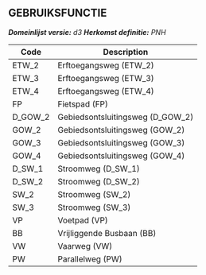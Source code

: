 ## GEBRUIKSFUNCTIE

*__Domeinlijst versie:__ d3*
*__Herkomst definitie:__ PNH*

|__Code__ |__Description__	|
|	---	|	---	|
| ETW_2 | Erftoegangsweg (ETW_2) |
| ETW_3 | Erftoegangsweg (ETW_3) |
| ETW_4 | Erftoegangsweg (ETW_4) |
| FP | Fietspad (FP) |
| D_GOW_2 | Gebiedsontsluitingsweg (D_GOW_2) |
| GOW_2 | Gebiedsontsluitingsweg (GOW_2) |
| GOW_3 | Gebiedsontsluitingsweg (GOW_3) |
| GOW_4 | Gebiedsontsluitingsweg (GOW_4) |
| D_SW_1 | Stroomweg (D_SW_1) |
| D_SW_2 | Stroomweg (D_SW_2) |
| SW_2 | Stroomweg (SW_2) |
| SW_3 | Stroomweg (SW_3) |
| VP | Voetpad (VP) |
| BB | Vrijliggende Busbaan (BB) |
| VW | Vaarweg (VW) |
| PW | Parallelweg (PW) |
